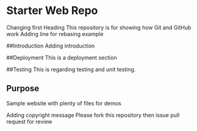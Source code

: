 # Starter Web Repo
Changing first Heading
This repository is for showing how Git and GitHub work
Adding line for rebasing example

##Introduction
Adding introduction

##Deployment
This is a deployment section

##Testing
This is regarding testing and unit testing.

## Purpose
Sample website with plenty of files for demos

Adding copyright message
Please fork this repository then issue pull request for review